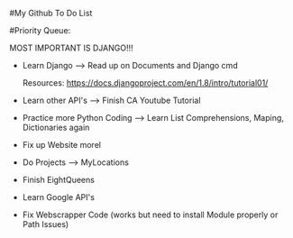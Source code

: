 #My Github To Do List

#Priority Queue:

MOST IMPORTANT IS DJANGO!!!

* Learn Django --> Read up on Documents and Django cmd

	Resources: https://docs.djangoproject.com/en/1.8/intro/tutorial01/


* Learn other API's --> Finish CA Youtube Tutorial
* Practice more Python Coding --> Learn List Comprehensions, Maping, Dictionaries again
* Fix up Website morel
* Do Projects --> MyLocations 
* Finish EightQueens
* Learn Google API's
* Fix Webscrapper Code (works but need to install Module properly or Path Issues)
